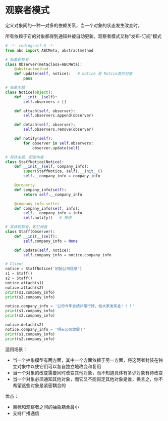 # 观察者模式

定义对象间的一种一对多的依赖关系，当一个对象的状态发生改变时，

 所有依赖于它的对象都得到通知并被自动更新。观察者模式又称"发布-订阅"模式

```python
# -*- coding:utf-8 -*-
from abc import ABCMeta, abstractmethod

# 抽象观察者
class Observer(metaclass=ABCMeta):
    @abstractmethod
    def update(self, notice):   # notice 是 Notice类的对象
        pass

# 抽象主题
class Notice(object):
    def __init__(self):
        self.observers = []

    def attach(self, observer):
        self.observers.append(observer)

    def detach(self, observer):
        self.observers.remove(observer)

    def notify(self):
        for observer in self.observers:
            observer.update(self)

# 具体主题，即发布者
class StaffNotice(Notice):
    def __init__(self, company_info):
        super(StaffNotice, self).__init__()
        self.__company_info = company_info

    @property
    def company_info(self):
        return self.__company_info

    @company_info.setter
    def company_info(self, info):
        self.__company_info = info
        self.notify()   # 推送

# 具体观察者，即订阅者
class Staff(Observer):
    def __init__(self):
        self.company_info = None

    def update(self, notice):
        self.company_info = notice.company_info

# Client
notice = StaffNotice('初始公司信息')
s1 = Staff()
s2 = Staff()
notice.attach(s1)
notice.attach(s2)
print(s1.company_info)
print(s2.company_info)

notice.company_info = '公司今年业绩非常行好，给大家发奖金！！！'
print(s1.company_info)
print(s2.company_info)

notice.detach(s2)
notice.company_info = '明天公司放假！'
print(s1.company_info)
print(s2.company_info)

```

适用场景：

* 当一个抽象模型有两方面，其中一个方面依赖于另一方面，将这两者封装在独立对象中以使它们可以各自独立地改变和复用
* 当一个对象的改变需要同时改变其他对象，而不知道具体有多少对象有待改变
* 当一个对象必须通知其他对象，而它又不能假定其他对象是谁，换言之，你不希望这些对象是紧密耦合的

优点：

* 目标和观察者之间的抽象耦合最小
* 支持广播通信

